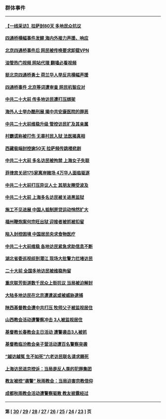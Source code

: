 ### 群体事件
---
#### [【一线采访】拉萨封80天 多地民众抗议](../../pages/ncid279/n13853861.md?11010045) 
#### [四通桥横幅事件发酵 海内外接力声援、响应](../../pages/ncid279/n13849373.md?11010045) 
#### [北京四通桥事件后 网民被传唤要求卸载VPN](../../pages/ncid279/n13847833.md?11010045) 
#### [油管热门视频 网站代理 翻墙必看视频](http://132.145.103.77:81/youtube.html?11010045)
#### [挺北京四通桥勇士 荷兰华人举反共横幅声援](../../pages/ncid279/n13846812.md?11010045) 
#### [四通桥事件 北京等词遭审查 网民机智应对](../../pages/ncid279/n13845578.md?11010045) 
#### [中共二十大前 传多地访民遭打压绑架](../../pages/ncid279/n13843740.md?11010045) 
#### [海外人士举办酷刑展 揭中共安康医院的罪恶](../../pages/ncid279/n13842499.md?11010045) 
#### [中共二十大前维稳升级 管控访民扩及其亲属](../../pages/ncid279/n13842240.md?11010045) 
#### [村霸谎称被打伤 无辜村民入狱 法医揭真相](../../pages/ncid279/n13838149.md?11010045) 
#### [西藏极端封控逾50天 拉萨频传跳楼悲剧](../../pages/ncid279/n13836551.md?11010045) 
#### [中共二十大前 多名访民被拘禁 上海女子失联](../../pages/ncid279/n13834363.md?11010045) 
#### [菲律宾关闭175家离岸赌场 4万华人面临驱逐](../../pages/ncid279/n13833169.md?11010045) 
#### [中共二十大前打压异议人士 其朋友圈受波及](../../pages/ncid279/n13833136.md?11010045) 
#### [中共二十大前 上海多名访民被关进黑监狱](../../pages/ncid279/n13829500.md?11010045) 
#### [施工不见进展 中国人抵制房贷运动悄然扩大](../../pages/ncid279/n13828435.md?11010045) 
#### [福州鞭炮案何宗旺出狱 迎接者被抓被扣留](../../pages/ncid279/n13824304.md?11010045) 
#### [陷入封控困境 中国居民央求食物医疗](../../pages/ncid279/n13823589.md?11010045) 
#### [中共二十大前维稳 各地访民紧急求助信息不断](../../pages/ncid279/n13822888.md?11010045) 
#### [湖北省委巡视组到潜江 现场大批警力拦堵访民](../../pages/ncid279/n13820243.md?11010045) 
#### [二十大前 全国多地访民被维稳拘留](../../pages/ncid279/n13819431.md?11010045) 
#### [重庆联芳街道数千民众上街抗议 当局被迫解封](../../pages/ncid279/n13812220.md?11010045) 
#### [大陆多地访民在北京遭遣返或被威胁逮捕](../../pages/ncid279/n13812104.md?11010045) 
#### [陕西基督教会遭中共打压 牧师父子被监视居住](../../pages/ncid279/n13811611.md?11010045) 
#### [山西教会活动遭警察冲击 3人被监视居住](../../pages/ncid279/n13808966.md?11010045) 
#### [基督教长春教会主日活动 遭警袭击3人被抓](../../pages/ncid279/n13806935.md?11010045) 
#### [基督教临汾教会亲子营活动遭百名警察突袭](../../pages/ncid279/n13806527.md?11010045) 
#### [“越访越冤 生不如死”六老访民联名请求赐死](../../pages/ncid279/n13805907.md?11010045) 
#### [上海访民进京控诉：当局是反人类的犯罪集团](../../pages/ncid279/n13803858.md?11010045) 
#### [教友被控“袭警” 秋雨教会：当局迫害宗教信仰](../../pages/ncid279/n13803563.md?11010045) 
#### [成都秋雨教会活动遭警察驱散 教友披露经过](../../pages/ncid279/n13802541.md?11010045) 

---
#### 第 [ [30](./30.md?11010045) / [29](./29.md?11010045) / [28](./28.md?11010045) / [27](./27.md?11010045) / [26](./26.md?11010045) / [25](./25.md?11010045) / [24](./24.md?11010045) / [23](./23.md?11010045) ] 页
